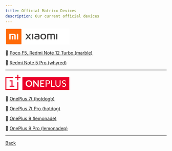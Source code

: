 ```yaml
---
title: Official Matrixx Devices
description: Our current official devices
---
```


<a href="#"><img src="assets/mi.png" height="50" /></a>

:iphone: [Poco F5, Redmi Note 12 Turbo (marble)](mi/marble.md)

:iphone: [Redmi Note 5 Pro (whyred)](mi/whyred.md)

----

<a href="#"><img src="assets/oneplus.png" height="50" /></a>

:iphone: [OnePlus 7t (hotdogb)](oneplus/hotdogb.md)
 
:iphone: [OnePlus 7t Pro (hotdog)](oneplus/hotdog.md)

:iphone: [OnePlus 9 (lemonade)](oneplus/lemonade.md)

:iphone: [OnePlus 9 Pro (lemonadep)](oneplus/lemonadep.md)

----

[Back](./)
